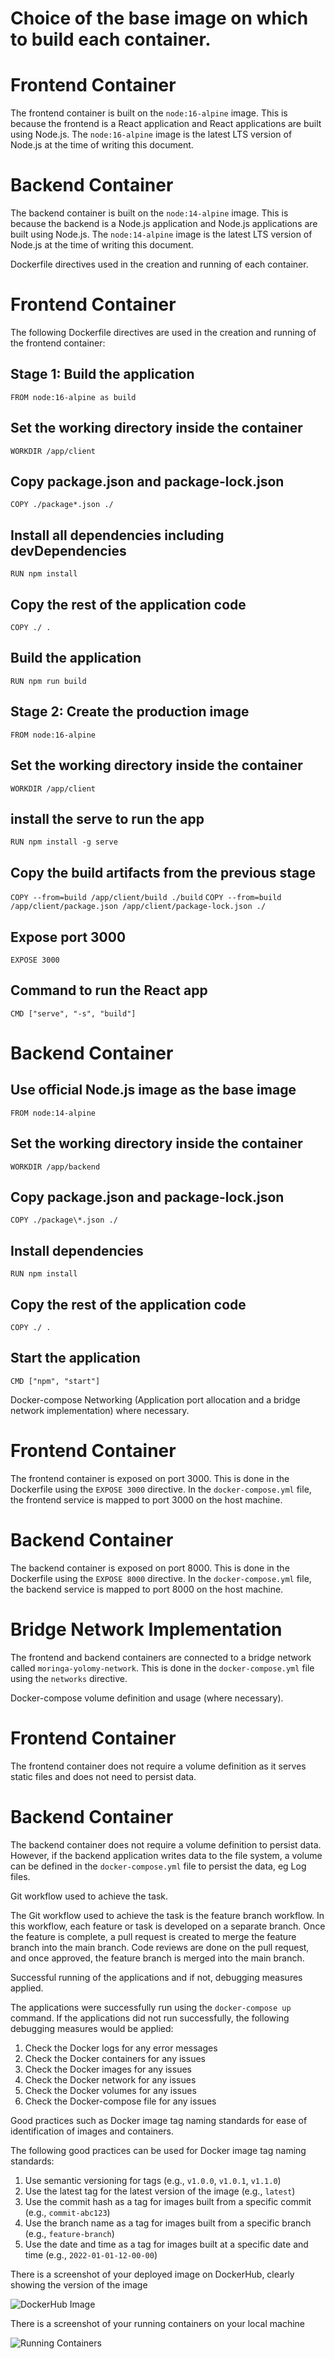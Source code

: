 # Choice of the base image on which to build each container.

# Frontend Container

The frontend container is built on the `node:16-alpine` image. This is because the frontend is a React application and React applications are built using Node.js. The `node:16-alpine` image is the latest LTS version of Node.js at the time of writing this document.

# Backend Container

The backend container is built on the `node:14-alpine` image. This is because the backend is a Node.js application and Node.js applications are built using Node.js. The `node:14-alpine` image is the latest LTS version of Node.js at the time of writing this document.

Dockerfile directives used in the creation and running of each container.

# Frontend Container

The following Dockerfile directives are used in the creation and running of the frontend container:

## Stage 1: Build the application

`FROM node:16-alpine as build`

## Set the working directory inside the container

`WORKDIR /app/client`

## Copy package.json and package-lock.json

`COPY ./package*.json ./`

## Install all dependencies including devDependencies

`RUN npm install`

## Copy the rest of the application code

`COPY ./ .`

## Build the application

`RUN npm run build`

## Stage 2: Create the production image

`FROM node:16-alpine`

## Set the working directory inside the container

`WORKDIR /app/client`

## install the serve to run the app

`RUN npm install -g serve`

## Copy the build artifacts from the previous stage

`COPY --from=build /app/client/build ./build`
`COPY --from=build /app/client/package.json /app/client/package-lock.json ./`

## Expose port 3000

`EXPOSE 3000`

## Command to run the React app

`CMD ["serve", "-s", "build"]`

# Backend Container

## Use official Node.js image as the base image

`FROM node:14-alpine`

## Set the working directory inside the container

`WORKDIR /app/backend`

## Copy package.json and package-lock.json

`COPY ./package\*.json ./`

## Install dependencies

`RUN npm install`

## Copy the rest of the application code

`COPY ./ .`

## Start the application

`CMD ["npm", "start"]`

Docker-compose Networking (Application port allocation and a bridge network implementation) where necessary.

# Frontend Container

The frontend container is exposed on port 3000. This is done in the Dockerfile using the `EXPOSE 3000` directive. In the `docker-compose.yml` file, the frontend service is mapped to port 3000 on the host machine.

# Backend Container

The backend container is exposed on port 8000. This is done in the Dockerfile using the `EXPOSE 8000` directive. In the `docker-compose.yml` file, the backend service is mapped to port 8000 on the host machine.

# Bridge Network Implementation

The frontend and backend containers are connected to a bridge network called `moringa-yolomy-network`. This is done in the `docker-compose.yml` file using the `networks` directive.

Docker-compose volume definition and usage (where necessary).

# Frontend Container

The frontend container does not require a volume definition as it serves static files and does not need to persist data.

# Backend Container

The backend container does not require a volume definition to persist data. However, if the backend application writes data to the file system, a volume can be defined in the `docker-compose.yml` file to persist the data, eg Log files.

Git workflow used to achieve the task.

The Git workflow used to achieve the task is the feature branch workflow. In this workflow, each feature or task is developed on a separate branch. Once the feature is complete, a pull request is created to merge the feature branch into the main branch. Code reviews are done on the pull request, and once approved, the feature branch is merged into the main branch.

Successful running of the applications and if not, debugging measures applied.

The applications were successfully run using the `docker-compose up` command. If the applications did not run successfully, the following debugging measures would be applied:

1. Check the Docker logs for any error messages
2. Check the Docker containers for any issues
3. Check the Docker images for any issues
4. Check the Docker network for any issues
5. Check the Docker volumes for any issues
6. Check the Docker-compose file for any issues

Good practices such as Docker image tag naming standards for ease of identification of images and containers.

The following good practices can be used for Docker image tag naming standards:

1. Use semantic versioning for tags (e.g., `v1.0.0`, `v1.0.1`, `v1.1.0`)
2. Use the latest tag for the latest version of the image (e.g., `latest`)
3. Use the commit hash as a tag for images built from a specific commit (e.g., `commit-abc123`)
4. Use the branch name as a tag for images built from a specific branch (e.g., `feature-branch`)
5. Use the date and time as a tag for images built at a specific date and time (e.g., `2022-01-01-12-00-00`)

There is a screenshot of your deployed image on DockerHub, clearly showing the version of the image

![DockerHub Image](https://raw.githubusercontent.com/felixivance/moringa-containerization/master/screenshots/dockerhub.png)

There is a screenshot of your running containers on your local machine

![Running Containers](https://raw.githubusercontent.com/felixivance/moringa-containerization/master/screenshots/local-images.png)
